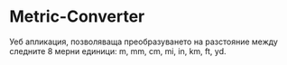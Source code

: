 # Metric-Converter

Уеб апликация, позволяваща преобразуването на разстояние между следните 8 мерни единици: m, mm, cm, mi, in, km, ft, yd.
